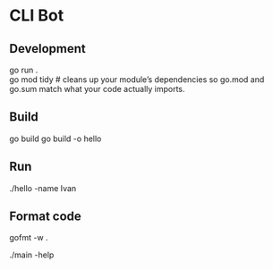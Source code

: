 # CLI Bot


## Development 

go run .  
go mod tidy # cleans up your module’s dependencies so go.mod and go.sum match what your code actually imports.


## Build

go build
go build -o hello


## Run

./hello -name Ivan


## Format code

gofmt -w .

./main -help